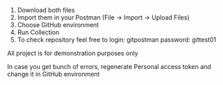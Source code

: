 1. Download both files
2. Import them in your Postman (File -> Import -> Upload Files)
3. Choose GitHub environment
4. Run Collection
5. To check repository feel free to login: gitpostman password: gittest01

All project is for demonstration purposes only

In case you get bunch of errors, regenerate Personal access token and change it in GitHub environment
